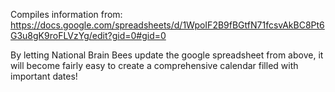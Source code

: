 Compiles information from: https://docs.google.com/spreadsheets/d/1WpoIF2B9fBGtfN71fcsvAkBC8Pt6G3u8gK9roFLVzYg/edit?gid=0#gid=0

By letting National Brain Bees update the google spreadsheet from above, it will become fairly easy to create a comprehensive calendar filled with important dates!

